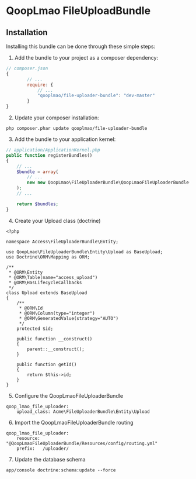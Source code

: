 # QoopLmao FileUploadBundle

## Installation

Installing this bundle can be done through these simple steps:

1. Add the bundle to your project as a composer dependency:
```javascript
// composer.json
{
        // ...
        require: {
            // ...
            "qooplmao/file-uploader-bundle": "dev-master"
        }
}
```

2. Update your composer installation:
```shell
php composer.phar update qooplmao/file-uploader-bundle
````

3. Add the bundle to your application kernel:
```php
// application/ApplicationKernel.php
public function registerBundles()
{
	// ...
	$bundle = array(
		// ...
        new new QoopLmao\FileUploaderBundle\QoopLmaoFileUploaderBundle(),
	);
    // ...

    return $bundles;
}
```

4. Create your Upload class (doctrine)

```
<?php

namespace Access\FileUploaderBundle\Entity;

use QoopLmao\FileUploaderBundle\Entity\Upload as BaseUpload;
use Doctrine\ORM\Mapping as ORM;

/**
 * @ORM\Entity
 * @ORM\Table(name="access_upload")
 * @ORM\HasLifecycleCallbacks
 */
class Upload extends BaseUpload
{
    /**
     * @ORM\Id
     * @ORM\Column(type="integer")
     * @ORM\GeneratedValue(strategy="AUTO")
     */
    protected $id;

    public function __construct()
    {
        parent::__construct();
    }

    public function getId()
    {
        return $this->id;
    }
}
```

5. Configure the QoopLmaoFileUploaderBundle

```
qoop_lmao_file_uploader:
    upload_class: Acme\FileUploaderBundle\Entity\Upload
```

6. Import the QoopLmaoFileUploaderBundle routing

```
qoop_lmao_file_uploader:
    resource: "@QoopLmaoFileUploaderBundle/Resources/config/routing.yml"
    prefix:   /uploader/
```

7. Update the database schema

```
app/console doctrine:schema:update --force
```

